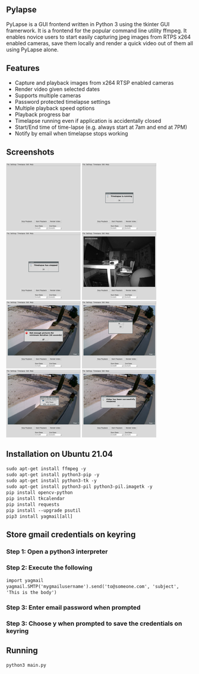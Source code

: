 ## Pylapse
PyLapse is a GUI frontend written in Python 3 using the tkinter GUI framerwork. It is a frontend for the popular command line utility ffmpeg. It enables novice users to start easily capturing jpeg images from RTPS x264 enabled cameras, save them locally and render a quick video out of them all using PyLapse alone.

## Features

- Capture and playback images from x264 RTSP enabled cameras
- Render video given selected dates
- Supports multiple cameras
- Password protected timelapse settings
- Multiple playback speed options
- Playback progress bar
- Timelapse running even if application is accidentally closed
- Start/End time of time-lapse (e.g. always start at 7am and end at 7PM)
- Notify by email when timelapse stops working


## Screenshots

<img width="200" src="Screenshots/_000.png"> <img width="200" src="Screenshots/_001.png"> <img width="200" src="Screenshots/_002.png"> <img width="200" src="Screenshots/_003.png">
<img width="200" src="Screenshots/_004.png"> <img width="200" src="Screenshots/_005.png"> <img width="200" src="Screenshots/_006.png"> <img width="200" src="Screenshots/_007.png">



## Installation on Ubuntu 21.04

```
sudo apt-get install ffmpeg -y
sudo apt-get install python3-pip -y
sudo apt-get install python3-tk -y
sudo apt-get install python3-pil python3-pil.imagetk -y
pip install opencv-python
pip install tkcalendar
pip install requests
pip install --upgrade psutil
pip3 install yagmail[all]
```

## Store gmail credentials on keyring

### Step 1: Open a python3 interpreter

### Step 2: Execute the following

```
import yagmail
yagmail.SMTP('mygmailusername').send('to@someone.com', 'subject', 'This is the body')
```

### Step 3: Enter email password when prompted


### Step 3: Choose y when prompted to save the credentials on keyring


## Running 

`python3 main.py`

